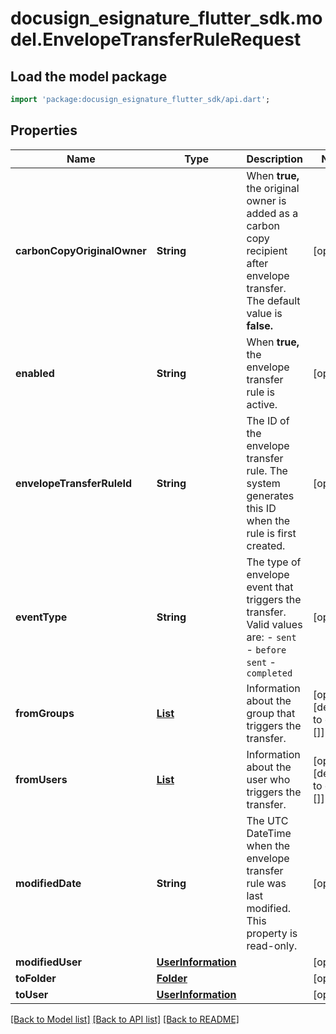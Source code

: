 # docusign_esignature_flutter_sdk.model.EnvelopeTransferRuleRequest

## Load the model package
```dart
import 'package:docusign_esignature_flutter_sdk/api.dart';
```

## Properties
Name | Type | Description | Notes
------------ | ------------- | ------------- | -------------
**carbonCopyOriginalOwner** | **String** | When **true,** the original owner is added as a carbon copy recipient after envelope transfer. The default value is **false.** | [optional] 
**enabled** | **String** | When **true,** the envelope transfer rule is active. | [optional] 
**envelopeTransferRuleId** | **String** | The ID of the envelope transfer rule. The system generates this ID when the rule is first created. | [optional] 
**eventType** | **String** | The type of envelope event that triggers the transfer. Valid values are:  - `sent` - `before sent`  - `completed` | [optional] 
**fromGroups** | [**List<Group>**](Group.md) | Information about the group that triggers the transfer. | [optional] [default to const []]
**fromUsers** | [**List<UserInformation>**](UserInformation.md) | Information about the user who triggers the transfer. | [optional] [default to const []]
**modifiedDate** | **String** | The UTC DateTime when the envelope transfer rule was last modified. This property is read-only. | [optional] 
**modifiedUser** | [**UserInformation**](UserInformation.md) |  | [optional] 
**toFolder** | [**Folder**](Folder.md) |  | [optional] 
**toUser** | [**UserInformation**](UserInformation.md) |  | [optional] 

[[Back to Model list]](../README.md#documentation-for-models) [[Back to API list]](../README.md#documentation-for-api-endpoints) [[Back to README]](../README.md)


